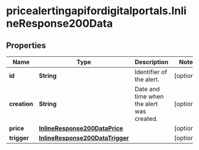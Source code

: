 # pricealertingapifordigitalportals.InlineResponse200Data

## Properties

Name | Type | Description | Notes
------------ | ------------- | ------------- | -------------
**id** | **String** | Identifier of the alert. | [optional] 
**creation** | **String** | Date and time when the alert was created. | [optional] 
**price** | [**InlineResponse200DataPrice**](InlineResponse200DataPrice.md) |  | [optional] 
**trigger** | [**InlineResponse200DataTrigger**](InlineResponse200DataTrigger.md) |  | [optional] 


